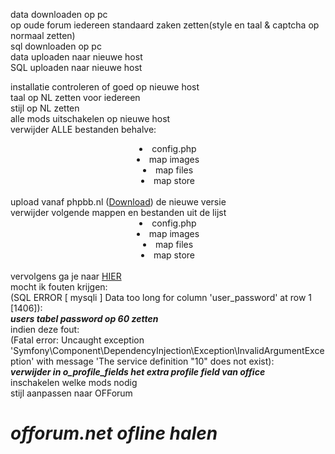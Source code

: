 data downloaden op pc
<br />
op oude forum iedereen standaard zaken zetten(style en taal & captcha op normaal zetten)
<br />
sql downloaden op pc
<br />
data uploaden naar nieuwe host
<br />
SQL uploaden naar nieuwe host
<br />

installatie controleren of goed op nieuwe host
<br />
taal op NL zetten voor iedereen
<br />
stijl op NL zetten
<br />
alle mods uitschakelen op nieuwe host
<br />
verwijder ALLE bestanden behalve:
<br />
<center>
<list>
<li>config.php</li>
<li>map images</li>
<li>map files</li>
<li>map store</li>
</list>
</center>
<br />
upload vanaf phpbb.nl (<a href="http://www.phpbb.nl/downloads/" target="_blank">Download</a>) de nieuwe versie
<br />
verwijder volgende mappen en bestanden uit de lijst
<br />
<center>
<list>
<li>config.php</li>
<li>map images</li>
<li>map files</li>
<li>map store</li>
</list>
</center>
<br />
vervolgens ga je naar <a href="http://offorum.eu/install/database_update.php" taget="_blank">HIER</a>
<br />
mocht ik fouten krijgen:
<br />
(SQL ERROR [ mysqli ]
Data too long for column 'user_password' at row 1 [1406]): 
<br />
<b><i>users tabel password op 60 zetten</i></b>
<br />
indien deze fout: 
<br />
(Fatal error: Uncaught exception 'Symfony\Component\DependencyInjection\Exception\InvalidArgumentException' with message 'The service definition "10" does not exist):
<br />
<b><i>verwijder in o_profile_fields het extra profile field van office</i></b>
<br />
inschakelen welke mods nodig
<br />
stijl aanpassen naar OFForum
<br />
<b><i><h1>offorum.net ofline halen</h1></i></b>
